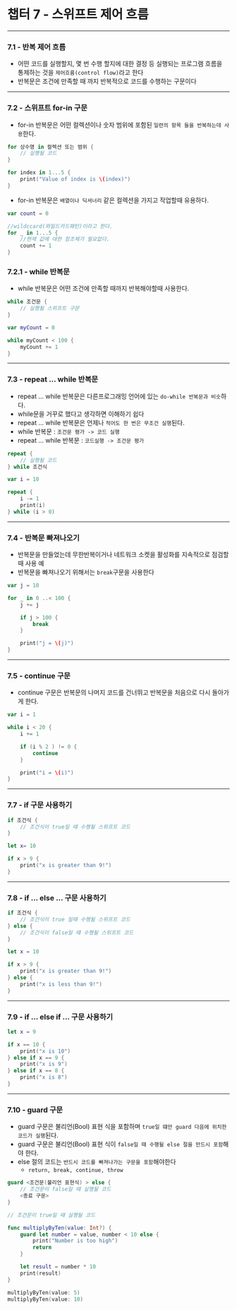 # 챕터 7 - 스위프트 제어 흐름

---
### 7.1 - 반복 제어 흐름
* 어떤 코드를 실행할지, 몇 번 수행 할지에 대한 결정 등 실행되는 프로그램 흐름을 통제하는 것을  ``제어흐름(control flow)``라고 한다
* 반복문은 조건에 만족할 때 까지 반복적으로 코드를 수행하는 구문이다
---
### 7.2 - 스위프트 for-in 구문
* for-in 반복문은 어떤 컬렉션이나 숫자 범위에 포함된 ``일련의 항목 들을 반복하는데 사용``한다.

```swift
for 상수명 in 컬렉션 또는 범위 {
    // 실행될 코드
}
```

```swift 
for index in 1...5 {
	print("Value of index is \(index)")
}
```

* for-in 반복문은 ``배열이나 딕셔너리`` 같은 컬렉션을 가지고 작업할때 유용하다.

```swift
var count = 0

//wildccard(와일드카드패턴)이라고 한다.
for _ in 1...5 {
	//현재 값에 대한 참조체가 필요없다. 
	count += 1
} 
```

### 7.2.1 - while 반복문
* while 반복문은 어떤 조건에 만족할 때까지 반복해야할때 사용한다.

```swift
while 조건문 {
	// 실행될 스위프트 구문
}
```

```swift 
var myCount = 0

while myCount < 100 {
	myCount += 1
}
```

---
### 7.3 - repeat … while 반복문
* repeat … while 반복문은 다른프로그래밍 언어에 있는 ``do-while 반복문과 비슷``하다.
* while문을  거꾸로 했다고 생각하면 이해하기 쉽다
* repeat … while 반복문은 언제나 ``적어도 한 번은 무조건 실행``된다.
* while 반복문 : ``조건문 평가 -> 코드 실행``
* repeat … while 반복문 : ``코드실행 -> 조건문 평가``

```swift
repeat {
	// 실행될 코드
} while 조건식
```

```swift
var i = 10

repeat {
	i -= 1
	print(i)
} while (i > 0)
```

---
### 7.4 - 반복문 빠져나오기
* 반복문을 만들었는데 무한반복이거나 네트워크 소켓을  활성화를 지속적으로 점검할때  사용 예
* 반복문을 빠져나오기 위해서는 ``break``구문을 사용한다

```swift
var j = 10

for _ in 0 ..< 100 {
	j += j

	if j > 100 {
		break
	}

	print("j = \(j)")
}
```

---
### 7.5 - continue 구문
* continue 구문은 반복문의 나머지 코드를 건너뛰고 반복문을 처음으로 다시 돌아가게 한다.

```swift
var i = 1

while i < 20 {
	i += 1

	if (i % 2 ) != 0 {
		continue
	}

	print("i = \(i)")
}
```

---
### 7.7 - if 구문 사용하기

```swift
if 조건식 {
	// 조건식이 true일 때 수행될 스위프트 코드
}
```

```swift
let x= 10

if x > 9 {
	print("x is greater than 9!")
}
```

---
### 7.8 - if … else … 구문 사용하기

```swift
if 조건식 {
	// 조건식이 true 일때 수행될 스위프트 코드
} else {
	// 조건식이 false일 떄 수행될 스위프트 코드
}
```

```swift 
let x = 10

if x > 9 {
	print("x is greater than 9!")
} else {
	print("x is less than 9!")
}
```

---
### 7.9 - if … else if … 구문 사용하기

```swift 
let x = 9

if x == 10 {
	print("x is 10")
} else if x == 9 {
	print("x is 9")
} else if x == 8 {
	print("x is 8")
}
```

---
### 7.10 - guard 구문
* guard 구문은 불리언(Bool) 표현 식을 포함하며 ``true일 떄만 guard 다음에 위치한 코드가 실행``된다.
* guard 구문은 불리언(Bool) 표현 식이 ``false일 때 수행될 else 절을 만드시 포함``해야 한다.
* else 절의 코드는 ``반드시 코드를 빠져나가는 구문을 포함``해야한다
  * ``return, break, continue, throw``

```swift
guard <조건문(불리언 표현식) > else {
	// 조건문이 false일 때 실행될 코드
	<종료 구문>
}

// 조건문이 true일 때 실행될 코드
```

```swift
func multiplyByTen(value: Int?) {
	guard let number = value, number < 10 else {
		print("Number is too high")
		return
	}

	let result = number * 10
	print(result)
}

multiplyByTen(value: 5)
multiplyByTen(value: 10)
```
